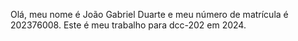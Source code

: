 Olá, meu nome é João Gabriel Duarte e meu número de matrícula é 202376008.
Este é meu trabalho para dcc-202 em 2024.
